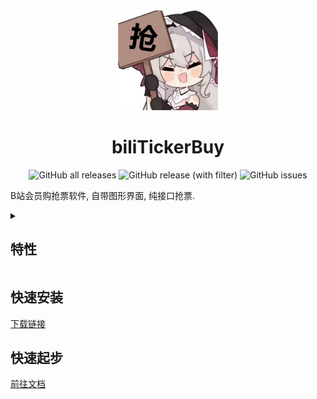 <div align="center">
  <a href="https://koishi.chat/" target="_blank">
    <img width="160" src="icon.ico" alt="logo">
  </a>
  <h1 id="koishi">biliTickerBuy</a></h1>

![GitHub all releases](https://img.shields.io/github/downloads/mikumifa/biliTickerBuy/total)
![GitHub release (with filter)](https://img.shields.io/github/v/release/mikumifa/biliTickerBuy)
![GitHub issues](https://img.shields.io/github/issues/mikumifa/biliTickerBuy)

</div>

B站会员购抢票软件, 自带图形界面, 纯接口抢票.
<details>
<summary>

## 特性

</summary>

### 打包运行

对抢票软件进行打包

### 纯接口抢票

具有很快的速度

### 图像界面

适合小白

</details>

## 快速安装

[下载链接](https://github.com/mikumifa/biliTickerBuy/releases)


## 快速起步

[前往文档](./doc/help.md)


